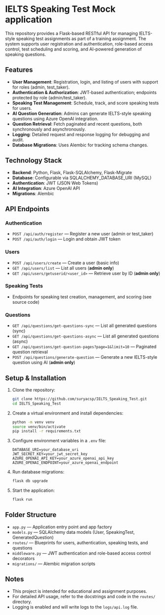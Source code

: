 # IELTS Speaking Test Mock application

This repository provides a Flask-based RESTful API for managing IELTS-style speaking test assignments as part of a training assignment. The system supports user registration and authentication, role-based access control, test scheduling and scoring, and AI-powered generation of speaking questions.

## Features

- **User Management**: Registration, login, and listing of users with support for roles (admin, test_taker).
- **Authentication & Authorization**: JWT-based authentication; endpoints protected by role (admin/test_taker).
- **Speaking Test Management**: Schedule, track, and score speaking tests for users.
- **AI Question Generation**: Admins can generate IELTS-style speaking questions using Azure OpenAI integration.
- **Question Retrieval**: Fetch paginated and recent questions, both synchronously and asynchronously.
- **Logging**: Detailed request and response logging for debugging and audit.
- **Database Migrations**: Uses Alembic for tracking schema changes.

## Technology Stack

- **Backend**: Python, Flask, Flask-SQLAlchemy, Flask-Migrate
- **Database**: Configurable via SQLALCHEMY_DATABASE_URI (MySQL)
- **Authentication**: JWT (JSON Web Tokens)
- **AI Integration**: Azure OpenAI API
- **Migrations**: Alembic

## API Endpoints

### Authentication

- `POST /api/auth/register` — Register a new user (admin or test_taker)
- `POST /api/auth/login` — Login and obtain JWT token

### Users

- `POST /api/users/create` — Create a user (basic info)
- `GET /api/users/list` — List all users (**admin only**)
- `GET /api/users/getuserid/<user_id>` — Retrieve user by ID (**admin only**)

### Speaking Tests

- Endpoints for speaking test creation, management, and scoring (see source code)

### Questions

- `GET /api/questions/get-questions-sync` — List all generated questions (sync)
- `GET /api/questions/get-questions-async` — List all generated questions (async)
- `GET /api/questions/get-question-pages?page=1&limit=10` — Paginated question retrieval
- `POST /api/questions/generate-question` — Generate a new IELTS-style question using AI (**admin only**)

## Setup & Installation

1. Clone the repository:
   ```bash
   git clone https://github.com/suryacsp/IELTS_Speaking_Test.git
   cd IELTS_Speaking_Test
   ```

2. Create a virtual environment and install dependencies:
   ```bash
   python -m venv venv
   source venv/bin/activate
   pip install -r requirements.txt
   ```

3. Configure environment variables in a `.env` file:
   ```
   DATABASE_URI=your_database_uri
   JWT_SECRET_KEY=your_jwt_secret_key
   AZURE_OPENAI_API_KEY=your_azure_openai_api_key
   AZURE_OPENAI_ENDPOINT=your_azure_openai_endpoint
   ```

4. Run database migrations:
   ```bash
   flask db upgrade
   ```

5. Start the application:
   ```bash
   flask run
   ```

## Folder Structure

- `app.py` — Application entry point and app factory
- `models.py` — SQLAlchemy data models (User, SpeakingTest, GeneratedQuestion)
- `routes/` — Blueprints for users, authentication, speaking tests, and questions
- `middleware.py` — JWT authentication and role-based access control decorators
- `migrations/` — Alembic migration scripts

## Notes

- This project is intended for educational and assignment purposes.
- For detailed API usage, refer to the docstrings and code in the `routes/` directory.
- Logging is enabled and will write logs to the `logs/api.log` file.

